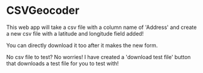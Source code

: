 # CSVGeocoder

This web app will take a csv file with a column name of 'Address' and create a new csv file with a latitude and longitude field added!

You can directly download it too after it makes the new form. 


No csv file to test? No worries! 
I have created a 'download test file' button that downloads a test file for you to test with!
